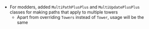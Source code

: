 - For modders, added `MultiPathPlusPlus` and `MultiUpdatePlusPlus` classes for making paths that apply to multiple towers
  - Apart from overriding `Towers` instead of `Tower`, usage will be the same